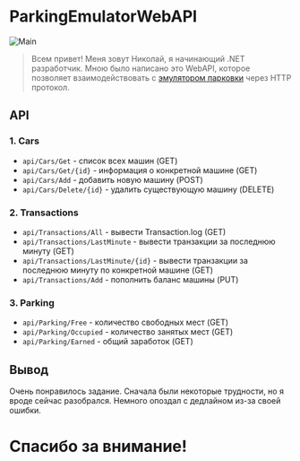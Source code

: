 # ParkingEmulatorWebAPI
![Main](https://cs8.pikabu.ru/images/big_size_comm/2016-04_4/1461079999170513586.jpg)
>Всем привет! Меня зовут Николай, я начинающий .NET разработчик. Мною было написано это WebAPI, которое позволяет взаимодействовать с [эмулятором парковки](https://github.com/NeverN1ght/ParkingEmulator) через HTTP протокол.

## API
### 1. Cars
* `api/Cars/Get` - список всех машин (GET)
* `api/Cars/Get/{id}` - информация о конкретной машине (GET)
* `api/Cars/Add` - добавить новую машину (POST)
* `api/Cars/Delete/{id}` - удалить существующую машину (DELETE)

### 2. Transactions
* `api/Transactions/All` - вывести Transaction.log (GET)
* `api/Transactions/LastMinute` - вывести транзакции за последнюю минуту (GET)
* `api/Transactions/LastMinute/{id}` - вывести транзакции за последнюю минуту по конкретной машине (GET)
* `api/Transactions/Add` - пополнить баланс машины (PUT)

### 3. Parking
* `api/Parking/Free` - количество свободных мест (GET)
* `api/Parking/Occupied` - количество занятых мест (GET)
* `api/Parking/Earned` - общий заработок (GET)

## Вывод
Очень понравилось задание. Сначала были некоторые трудности, но я вроде сейчас разобрался. Немного опоздал с дедлайном из-за своей ошибки. 

# Спасибо за внимание!


